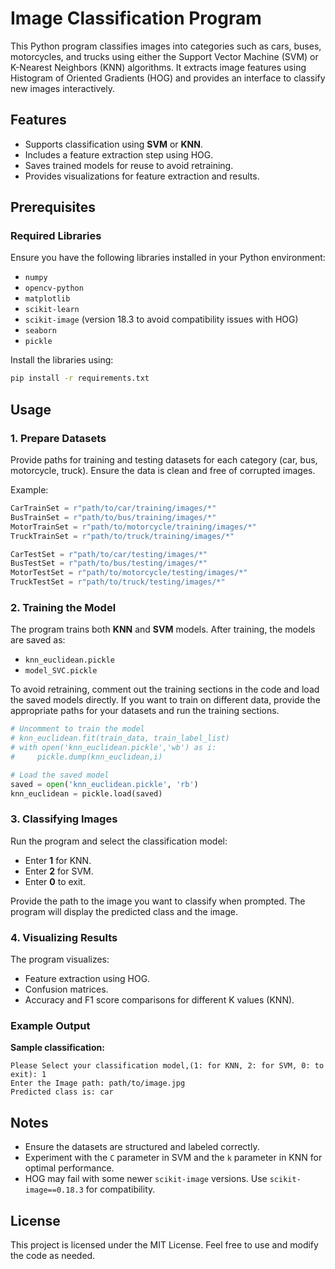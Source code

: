 # Image Classification Program

This Python program classifies images into categories such as cars, buses, motorcycles, and trucks using either the Support Vector Machine (SVM) or K-Nearest Neighbors (KNN) algorithms. It extracts image features using Histogram of Oriented Gradients (HOG) and provides an interface to classify new images interactively.

## Features

- Supports classification using **SVM** or **KNN**.
- Includes a feature extraction step using HOG.
- Saves trained models for reuse to avoid retraining.
- Provides visualizations for feature extraction and results.

## Prerequisites

### Required Libraries

Ensure you have the following libraries installed in your Python environment:

- `numpy`
- `opencv-python`
- `matplotlib`
- `scikit-learn`
- `scikit-image` (version 18.3 to avoid compatibility issues with HOG)
- `seaborn`
- `pickle`

Install the libraries using:

```bash
pip install -r requirements.txt
```

## Usage

### 1. Prepare Datasets

Provide paths for training and testing datasets for each category (car, bus, motorcycle, truck). Ensure the data is clean and free of corrupted images.

Example:

```python
CarTrainSet = r"path/to/car/training/images/*"
BusTrainSet = r"path/to/bus/training/images/*"
MotorTrainSet = r"path/to/motorcycle/training/images/*"
TruckTrainSet = r"path/to/truck/training/images/*"

CarTestSet = r"path/to/car/testing/images/*"
BusTestSet = r"path/to/bus/testing/images/*"
MotorTestSet = r"path/to/motorcycle/testing/images/*"
TruckTestSet = r"path/to/truck/testing/images/*"
```

### 2. Training the Model

The program trains both **KNN** and **SVM** models. After training, the models are saved as:

- `knn_euclidean.pickle`
- `model_SVC.pickle`

To avoid retraining, comment out the training sections in the code and load the saved models directly. If you want to train on different data, provide the appropriate paths for your datasets and run the training sections.

```python
# Uncomment to train the model
# knn_euclidean.fit(train_data, train_label_list)
# with open('knn_euclidean.pickle','wb') as i:
#     pickle.dump(knn_euclidean,i)

# Load the saved model
saved = open('knn_euclidean.pickle', 'rb')
knn_euclidean = pickle.load(saved)
```

### 3. Classifying Images

Run the program and select the classification model:

- Enter **1** for KNN.
- Enter **2** for SVM.
- Enter **0** to exit.

Provide the path to the image you want to classify when prompted. The program will display the predicted class and the image.

### 4. Visualizing Results

The program visualizes:

- Feature extraction using HOG.
- Confusion matrices.
- Accuracy and F1 score comparisons for different K values (KNN).

### Example Output

**Sample classification:**

```
Please Select your classification model,(1: for KNN, 2: for SVM, 0: to exit): 1
Enter the Image path: path/to/image.jpg
Predicted class is: car
```

## Notes

- Ensure the datasets are structured and labeled correctly.
- Experiment with the `C` parameter in SVM and the `k` parameter in KNN for optimal performance.
- HOG may fail with some newer `scikit-image` versions. Use `scikit-image==0.18.3` for compatibility.

## License

This project is licensed under the MIT License. Feel free to use and modify the code as needed.

